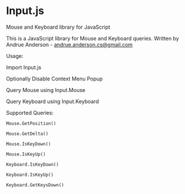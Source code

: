 # Input.js
Mouse and Keyboard library for JavaScript

This is a JavaScript library for Mouse and Keyboard queries.
Written by Andrue Anderson - andrue.anderson.cs@gmail.com

Usage: 

  Import Input.js
  
  Optionally Disable Context Menu Popup
  
  Query Mouse using Input.Mouse
  
  Query Keyboard using Input.Keyboard
  
  
  Supported Queries:
  
    Mouse.GetPosition()
    
    Mouse.GetDelta()
    
    Mouse.IsKeyDown()
    
    Mouse.IsKeyUp()
    
    Keyboard.IsKeyDown()
    
    Keyboard.IsKeyUp()
    
    Keyboard.GetKeysDown()

